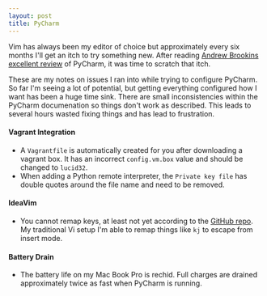 ```yaml
---
layout: post
title: PyCharm
---
```


Vim has always been my editor of choice but approximately every six months I'll get an itch to try something new. After reading [Andrew Brookins excellent review](http://andrewbrookins.com/tech/one-year-later-an-epic-review-of-pycharm-2-7-from-a-vim-users-perspective/) of PyCharm, it was time to scratch that itch.

These are my notes on issues I ran into while trying to configure PyCharm. So far I'm seeing a lot of potential, but getting everything configured how I want has been a huge time sink. There are small inconsistencies within the PyCharm documenation so things don't work as described. This leads to several hours wasted fixing things and has lead to frustration.

#### Vagrant Integration
* A `Vagrantfile` is automatically created for you after downloading a vagrant box. It has an incorrect `config.vm.box` value and should be changed to `lucid32`.
* When adding a Python remote interpreter, the `Private key file` has double quotes around the file name and need to be removed.

#### IdeaVim
* You cannot remap keys, at least not yet according to the [GitHub repo](https://github.com/JetBrains/ideavim). My traditional Vi setup I'm able to remap things like `kj` to escape from insert mode.

#### Battery Drain
* The battery life on my Mac Book Pro is rechid. Full charges are drained approximately twice as fast when PyCharm is running.